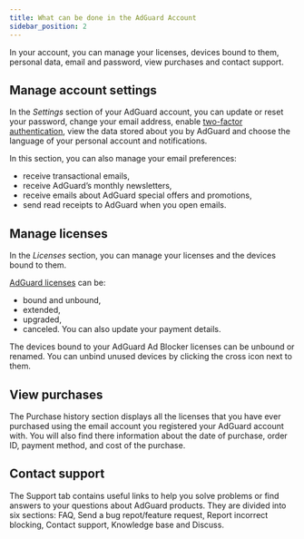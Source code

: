 ```yaml
---
title: What can be done in the AdGuard Account
sidebar_position: 2
---
```


In your account, you can manage your licenses, devices bound to them, personal data, email and password, view purchases and contact support.

## Manage account settings

In the *Settings* section of your AdGuard account, you can update or reset your password, change your email address, enable [two-factor authentication](../2fa), view the data stored about you by AdGuard and choose the language of your personal account and notifications.

In this section, you can also manage your email preferences:

- receive transactional emails,
- receive AdGuard’s monthly newsletters,
- receive emails about AdGuard special offers and promotions,
- send read receipts to AdGuard when you open emails.

## Manage licenses

In the *Licenses* section, you can manage your licenses and the devices bound to them.

[AdGuard licenses](../../license/what-is) can be:

- bound and unbound,
- extended,
- upgraded,
- canceled. You can also update your payment details.

The devices bound to your AdGuard Ad Blocker licenses can be unbound or renamed. You can unbind unused devices by clicking the cross icon next to them.

## View purchases

The Purchase history section displays all the licenses that you have ever purchased using the email account you registered your AdGuard account with. You will also find there information about the date of purchase, order ID, payment method, and cost of the purchase.

## Contact support

The Support tab contains useful links to help you solve problems or find answers to your questions about AdGuard products. They are divided into six sections: FAQ, Send a bug repot/feature request, Report incorrect blocking, Contact support, Knowledge base and Discuss.
